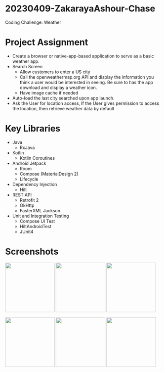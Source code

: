 # 20230409-ZakarayaAshour-Chase
Coding Challenge: Weather

# Project Assignment
- Create a browser or native-app-based application to serve as a basic weather app.
- Search Screen
  - Allow customers to enter a US city
  - Call the openweathermap.org API and display the information you think a user would be interested in seeing. Be sure to has the app download and display a weather icon.
  - Have image cache if needed
- Auto-load the last city searched upon app launch.
- Ask the User for location access, If the User gives permission to access the location, then retrieve weather data by default

# Key Libraries
- Java
  - RxJava
- Kotlin
  - Kotlin Coroutines 
- Android Jetpack
  - Room
  - Compose (MaterialDesign 2)
  - Lifecycle
- Dependency Injection
  - Hilt
- REST API
  - Retrofit 2
  - OkHttp
  - FasterXML Jackson
- Unit and Integration Testing
  - Compose UI Test
  - HiltAndroidTest
  - JUnit4

# Screenshots
<p float="left">
 <img src="https://user-images.githubusercontent.com/39238415/230772913-8de83588-c1e0-4cd7-acaf-690b08cbde22.png" width="160" />
  <img src="https://user-images.githubusercontent.com/39238415/230772909-bd438580-718f-473d-87a3-06507c8ec492.png" width="160" />
 <img src="https://user-images.githubusercontent.com/39238415/230772903-83af516f-fa99-412b-8ead-bbc31e1d09f5.png" width="160" />
</p>
<p float="left">
 <img src="https://user-images.githubusercontent.com/39238415/230772887-1e527050-bf50-4865-9fe4-cbd2108b83c4.png" width="160" />
 <img src="https://user-images.githubusercontent.com/39238415/230772893-2a1608be-21f5-41b4-9e22-b9ba1615e8a7.png" width="160" />
 <img src="https://user-images.githubusercontent.com/39238415/230772898-0dfbfafc-dffc-4b83-bad4-8d387e7e1455.png" width="160" />
</p>


